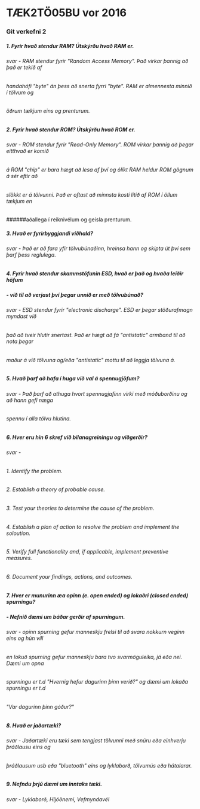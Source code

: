 # TÆK2TÖ05BU vor 2016
### Git verkefni 2
##### 1. Fyrir hvað stendur RAM? Útskýrðu hvað RAM er.
###### svar - RAM stendur fyrir "Random Access Memory". Það virkar þannig að það er tekið af
###### handahófi "byte" án þess að snerta fyrri "byte". RAM er almennesta minnið í tölvum og
###### öðrum tækjum eins og prenturum.
##### 2. Fyrir hvað stendur ROM? Útskýrðu hvað ROM er.
###### svar - ROM stendur fyrir "Read-Only Memory". ROM virkar þannig að þegar eitthvað er komið
###### á ROM "chip" er bara hægt að lesa af því og ólíkt RAM heldur ROM gögnum á sér eftir að
###### slökkt er á tölvunni. Það er oftast að minnsta kosti lítið af ROM í öllum tækjum en
######aðallega í reiknivélum og geisla prenturum.
##### 3. Hvað er fyrirbyggjandi viðhald?
###### svar - Það er að fara yfir tölvubúnaðinn, hreinsa hann og skipta út því sem þarf þess reglulega.
##### 4. Fyrir hvað stendur skammstöfunin ESD, hvað er það og hvaða leiðir höfum
##### -  við til að verjast því þegar unnið er með tölvubúnað?
###### svar - ESD stendur fyrir "electronic discharge". ESD er þegar stöðurafmagn myndast við
###### það að tveir hlutir snertast. Það er hægt að fá "antistatic" armband til að nota þegar
###### maður á við tölvuna og/eða "antistatic" mottu til að leggja tölvuna á.
##### 5. Hvað þarf að hafa í huga við val á spennugjöfum?
###### svar - Það þarf að athuga hvort spennugjafinn virki með móðuborðinu og að hann gefi næga
###### spennu í alla tölvu hlutina.
##### 6. Hver eru hin 6 skref við bilanagreiningu og viðgerðir?
###### svar -
###### 1. Identify the problem.
###### 2. Establish a theory of probable cause.
###### 3. Test your theories to determine the cause of the problem.
###### 4. Establish a plan of action to resolve the problem and implement the soloution.
###### 5. Verify full functionality and, if applicable, implement preventive measures.
###### 6. Document your findings, actions, and outcomes.
##### 7. Hver er munurinn æa opinn (e. open ended) og lokaðri (closed ended) spurningu?
##### -  Nefnið dæmi um báðar gerðir af spurningum.
###### svar - opinn spurning gefur manneskju frelsi til að svara nokkurn veginn eins og hún vill
###### en lokuð spurning gefur manneskju bara tvo svarmöguleika, já eða nei. Dæmi um opna
###### spurningu er t.d "Hvernig hefur dagurinn þinn verið?" og dæmi um lokaða spurningu er t.d
###### "Var dagurinn þinn góður?"
##### 8. Hvað er jaðartæki?
###### svar - Jaðartæki eru tæki sem tengjast tölvunni með snúru eða einhverju þráðlausu eins og
###### þráðlausum usb eða "bluetooth" eins og lyklaborð, tölvumús eða hátalarar.
##### 9. Nefndu þrjú dæmi um inntaks tæki.
###### svar - Lyklaborð, Hljóðnemi, Vefmyndavél
